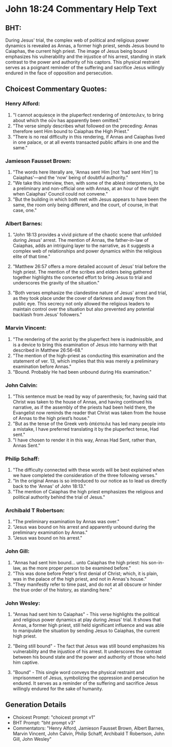 # John 18:24 Commentary Help Text

## BHT:
During Jesus' trial, the complex web of political and religious power dynamics is revealed as Annas, a former high priest, sends Jesus bound to Caiaphas, the current high priest. The image of Jesus being bound emphasizes his vulnerability and the injustice of his arrest, standing in stark contrast to the power and authority of his captors. This physical restraint serves as a poignant reminder of the suffering and sacrifice Jesus willingly endured in the face of opposition and persecution.

## Choicest Commentary Quotes:
### Henry Alford:
1. "I cannot acquiesce in the pluperfect rendering of ἀπέστειλεν, to bring about which the οὖν has apparently been omitted."
2. "The verse simply describes what followed on the preceding: Annas therefore sent Him bound to Caiaphas the High Priest."
3. "There is no real difficulty in this rendering, if Annas and Caiaphas lived in one palace, or at all events transacted public affairs in one and the same."

### Jamieson Fausset Brown:
1. "The words here literally are, 'Annas sent Him [not 'had sent Him'] to Caiaphas'—and the 'now' being of doubtful authority." 
2. "We take this interview, then, with some of the ablest interpreters, to be a preliminary and non-official one with Annas, at an hour of the night when Caiaphas' Council could not convene."
3. "But the building in which both met with Jesus appears to have been the same, the room only being different, and the court, of course, in that case, one."

### Albert Barnes:
1. "John 18:13 provides a vivid picture of the chaotic scene that unfolded during Jesus' arrest. The mention of Annas, the father-in-law of Caiaphas, adds an intriguing layer to the narrative, as it suggests a complex web of relationships and power dynamics within the religious elite of that time."

2. "Matthew 26:57 offers a more detailed account of Jesus' trial before the high priest. The mention of the scribes and elders being gathered together highlights the concerted effort to bring Jesus to trial and underscores the gravity of the situation."

3. "Both verses emphasize the clandestine nature of Jesus' arrest and trial, as they took place under the cover of darkness and away from the public eye. This secrecy not only allowed the religious leaders to maintain control over the situation but also prevented any potential backlash from Jesus' followers."

### Marvin Vincent:
1. "The rendering of the aorist by the pluperfect here is inadmissible, and is a device to bring this examination of Jesus into harmony with that described in Matthew 26:56-68."
2. "The mention of the high-priest as conducting this examination and the statement of ver. 13, which implies that this was merely a preliminary examination before Annas."
3. "Bound. Probably He had been unbound during His examination."

### John Calvin:
1. "This sentence must be read by way of parenthesis; for, having said that Christ was taken to the house of Annas, and having continued his narrative, as if the assembly of the priests had been held there, the Evangelist now reminds the reader that Christ was taken from the house of Annas to the high priest’s house."
2. "But as the tense of the Greek verb ἀπέστειλε has led many people into a mistake, I have preferred translating it by the pluperfect tense, Had sent."
3. "I have chosen to render it in this way, Annas Had Sent, rather than, Annas Sent."

### Philip Schaff:
1. "The difficulty connected with these words will be best explained when we have completed the consideration of the three following verses."
2. "In the original Annas is so introduced to our notice as to lead us directly back to the 'Annas' of John 18:13."
3. "The mention of Caiaphas the high priest emphasizes the religious and political authority behind the trial of Jesus."

### Archibald T Robertson:
1. "The preliminary examination by Annas was over."
2. "Jesus was bound on his arrest and apparently unbound during the preliminary examination by Annas."
3. "Jesus was bound on his arrest."

### John Gill:
1. "Annas had sent him bound... unto Caiaphas the high priest: his son-in-law, as the more proper person to be examined before." 
2. "This was done before Peter's first denial of Christ; which, it is plain, was in the palace of the high priest, and not in Annas's house." 
3. "They manifestly refer to time past, and do not at all obscure or hinder the true order of the history, as standing here."

### John Wesley:
1. "Annas had sent him to Caiaphas" - This verse highlights the political and religious power dynamics at play during Jesus' trial. It shows that Annas, a former high priest, still held significant influence and was able to manipulate the situation by sending Jesus to Caiaphas, the current high priest.

2. "Being still bound" - The fact that Jesus was still bound emphasizes his vulnerability and the injustice of his arrest. It underscores the contrast between his bound state and the power and authority of those who held him captive.

3. "Bound" - This single word conveys the physical restraint and imprisonment of Jesus, symbolizing the oppression and persecution he endured. It serves as a reminder of the suffering and sacrifice Jesus willingly endured for the sake of humanity.


## Generation Details
- Choicest Prompt: "choicest prompt v1"
- BHT Prompt: "bht prompt v3"
- Commentators: "Henry Alford, Jamieson Fausset Brown, Albert Barnes, Marvin Vincent, John Calvin, Philip Schaff, Archibald T Robertson, John Gill, John Wesley"
